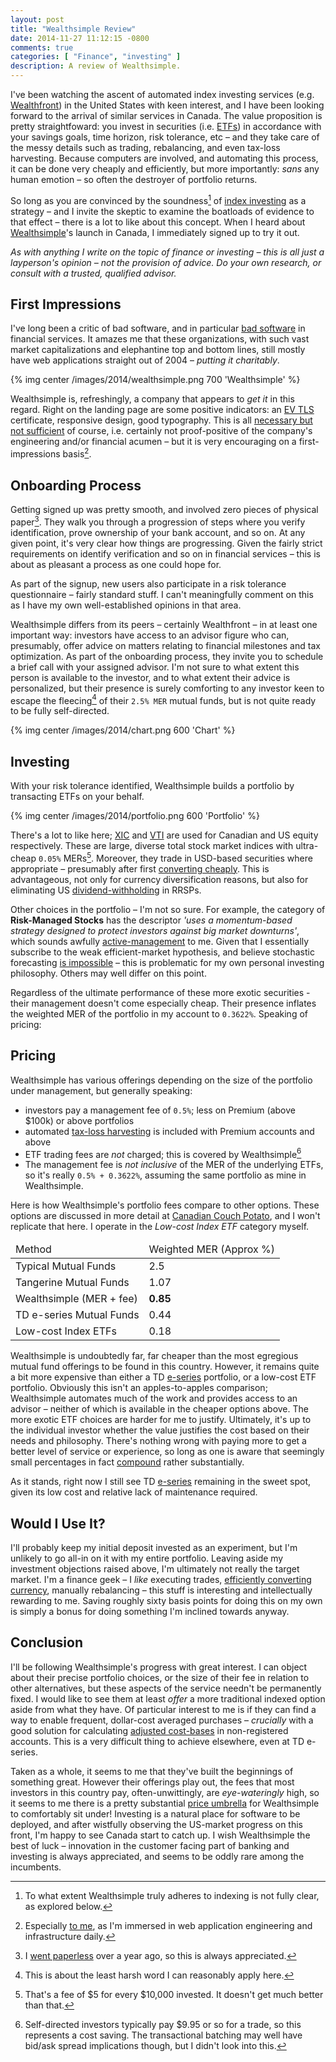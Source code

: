 ```yaml
---
layout: post
title: "Wealthsimple Review"
date: 2014-11-27 11:12:15 -0800
comments: true
categories: [ "Finance", "investing" ]
description: A review of Wealthsimple.
---
```

I've been watching the ascent of automated index investing services (e.g. [Wealthfront][wf]) in the United States with keen interest, and I have been looking forward to the arrival of similar services in Canada. The value proposition is pretty straightfoward: you invest in securities (i.e. [ETFs][etf]) in accordance with your savings goals, time horizon, risk tolerance, etc – and they take care of the messy details such as trading, rebalancing, and even tax-loss harvesting.<!--more--> Because computers are involved, and automating this process, it can be done very cheaply and efficiently, but more importantly: *sans* any human emotion – so often the destroyer of portfolio returns.

So long as you are convinced by the soundness[^1] of [index investing][index] as a strategy – and I invite the skeptic to examine the boatloads of evidence to that effect – there is a lot to like about this concept. When I heard about [Wealthsimple][ws]'s launch in Canada, I immediately signed up to try it out.

*As with anything I write on the topic of finance or investing – this is all just a layperson's opinion – not the provision of advice. Do your own research, or consult with a trusted, qualified advisor.*

## First Impressions
I've long been a critic of bad software, and in particular [bad software][bs] in financial services. It amazes me that these organizations, with such vast market capitalizations and elephantine top and bottom lines, still mostly have web applications straight out of 2004 – *putting it charitably*.

{% img center /images/2014/wealthsimple.png 700 'Wealthsimple' %}

Wealthsimple is, refreshingly, a company that appears to *get it* in this regard. Right on the landing page are some positive indicators: an [EV TLS][ev] certificate, responsive design, good typography. This is all [necessary but not sufficient][ifthen] of course, i.e. certainly not proof-positive of the company's engineering and/or financial acumen – but it is very encouraging on a first-impressions basis[^2].


## Onboarding Process
Getting signed up was pretty smooth, and involved zero pieces of physical paper[^3]. They walk you through a progression of steps where you verify identification, prove ownership of your bank account, and so on. At any given point, it's very clear how things are progressing. Given the fairly strict requirements on identify verification and so on in financial services – this is about as pleasant a process as one could hope for.

As part of the signup, new users also participate in a risk tolerance questionnaire – fairly standard stuff. I can't meaningfully comment on this as I have my own well-established opinions in that area.

Wealthsimple differs from its peers – certainly Wealthfront – in at least one important way: investors have access to an advisor figure who can, presumably, offer advice on matters relating to financial milestones and tax optimization. As part of the onboarding process, they invite you to schedule a brief call with your assigned advisor. I'm not sure to what extent this person is available to the investor, and to what extent their advice is personalized, but their presence is surely comforting to any investor keen to escape the fleecing[^4] of their `2.5% MER` mutual funds, but is not quite ready to be fully self-directed.

{% img center /images/2014/chart.png 600 'Chart' %}

## Investing
With your risk tolerance identified, Wealthsimple builds a portfolio by transacting ETFs on your behalf.

{% img center /images/2014/portfolio.png 600 'Portfolio' %}

There's a lot to like here; [XIC][xic] and [VTI][vti] are used for Canadian and US equity respectively. These are large, diverse total stock market indices with ultra-cheap `0.05%` MERs[^5]. Moreover, they trade in USD-based securities where appropriate – presumably after first [converting cheaply][currency]. This is advantageous, not only for currency diversification reasons, but also for eliminating US [dividend-withholding][withhold] in RRSPs.

Other choices in the portfolio – I'm not so sure. For example, the category of **Risk-Managed Stocks** has the descriptor *'uses a momentum-based strategy designed to protect investors against big market downturns'*, which sounds awfully [active-management][active] to me. Given that I essentially subscribe to the weak efficient-market hypothesis, and believe stochastic forecasting [is impossible][forecast] – this is problematic for my own personal investing philosophy. Others may well differ on this point.

Regardless of the ultimate performance of these more exotic securities - their management doesn't come especially cheap. Their presence inflates the weighted MER of the portfolio in my account to `0.3622%`. Speaking of pricing:

## Pricing
Wealthsimple has various offerings depending on the size of the portfolio under management, but generally speaking:

* investors pay a management fee of `0.5%`; less on Premium (above $100k) or above portfolios
* automated [tax-loss harvesting][tlh] is included with Premium accounts and above
* ETF trading fees are *not* charged; this is covered by Wealthsimple[^6]
* The management fee is *not inclusive* of the MER of the underlying ETFs, so it's really `0.5% + 0.3622%`, assuming the same portfolio as mine in Wealthsimple.

Here is how Wealthsimple's portfolio fees compare to other options. These options are discussed in more detail at [Canadian Couch Potato][couch], and I won't replicate that here. I operate in the *Low-cost Index ETF* category myself.

<div class="summary">
  <table>
    <thead>
      <tr>
        <td>Method</td>
        <td>Weighted MER (Approx %)</td>
      </tr>
    </thead>
    <tbody>
      <tr>
        <td>Typical Mutual Funds</td>
        <td><span>2.5</span></td>
      </tr>
      <tr>
        <td>Tangerine Mutual Funds</td>
        <td><span>1.07</span></td>
      </tr>
      <tr>
        <td>Wealthsimple (MER + fee)</td>
        <td><span><strong>0.85</strong></span></td>
      </tr>
      <tr>
        <td>TD e-series Mutual Funds</td>
        <td><span>0.44</span></td>
      </tr>
      <tr>
        <td>Low-cost Index ETFs</td>
        <td><span>0.18</span></td>
      </tr>
    </tbody>
  </table>
</div>

Wealthsimple is undoubtedly far, far cheaper than the most egregious mutual fund offerings to be found in this country. However, it remains quite a bit more expensive than either a TD [e-series][eseries] portfolio, or a low-cost ETF portfolio. Obviously this isn't an apples-to-apples comparison; Wealthsimple automates much of the work and provides access to an advisor – neither of which is available in the cheaper options above. The more exotic ETF choices are harder for me to justify. Ultimately, it's up to the individual investor whether the value justifies the cost based on their needs and philosophy. There's nothing wrong with paying more to get a better level of service or experience, so long as one is aware that seemingly small percentages in fact [compound][merq] rather substantially.

As it stands, right now I still see TD [e-series][eseries] remaining in the sweet spot, given its low cost and relative lack of maintenance required.

## Would I Use It?
I'll probably keep my initial deposit invested as an experiment, but I'm unlikely to go all-in on it with my entire portfolio. Leaving aside my investment objections raised above, I'm ultimately not really the target market. I'm a finance geek – I *like* executing trades, [efficiently converting currency][currency], manually rebalancing – this stuff is interesting and intellectually rewarding to me. Saving roughly sixty basis points for doing this on my own is simply a bonus for doing something I'm inclined towards anyway.

## Conclusion
I'll be following Wealthsimple's progress with great interest. I can object about their precise portfolio choices, or the size of their fee in relation to other alternatives, but these aspects of the service needn't be permanently fixed. I would like to see them at least *offer* a more traditional indexed option aside from what they have. Of particular interest to me is if they can find a way to enable frequent, dollar-cost averaged purchases – *crucially* with a good solution for calculating [adjusted cost-bases][acb] in non-registered accounts. This is a very difficult thing to achieve elsewhere, even at TD e-series.

Taken as a whole, it seems to me that they've built the beginnings of something great. However their offerings play out, the fees that most investors in this country pay, often-unwittingly, are *eye-wateringly* high, so it seems to me there is a pretty substantial [price umbrella][umb] for Wealthsimple to comfortably sit under! Investing is a natural place for software to be deployed, and after wistfully observing the US-market progress on this front, I'm happy to see Canada start to catch up. I wish Wealthsimple the best of luck – innovation in the customer facing part of banking and investing is always appreciated, and seems to be oddly rare among the incumbents.

[ifthen]: http://en.wikipedia.org/wiki/Necessity_and_sufficiency
[active]: http://en.wikipedia.org/wiki/Active_management#Disadvantages_of_active_management
[wf]: https://www.wealthfront.com
[etf]: http://en.wikipedia.org/wiki/Exchange-traded_fund
[tlh]: http://canadiancouchpotato.com/2014/09/26/is-it-time-for-tax-loss-selling/
[ws]: https://www.wealthsimple.com
[bs]: http://liggat.org/2014/04/22/a-call-for-modern-banking/
[ev]: http://en.wikipedia.org/wiki/Extended_Validation_Certificate
[currency]: http://liggat.org/2013/09/06/efficient-currency-conversion/
[couch]: http://canadiancouchpotato.com/model-portfolios/
[forecast]: http://liggat.org/2014/06/30/why-publicly-forecast/
[umb]: http://en.wikipedia.org/wiki/Price_umbrella
[xic]: http://www.blackrock.com/ca/individual/en/products/239837/ishares-sptsx-capped-composite-index-etf
[vti]: https://personal.vanguard.com/us/funds/snapshot?FundId=0970&FundIntExt=INT
[withhold]: http://canadiancouchpotato.com/2010/03/05/put-your-assets-in-their-place/
[acb]: http://www.theglobeandmail.com/globe-investor/investor-education/the-abcs-of-tracking-your-acb/article17838427/
[index]: http://canadiancouchpotato.com/couch-potato-faq/
[eseries]: https://www.tdcanadatrust.com/products-services/investing/mutual-funds/td-eseries-funds.jsp
[merq]: http://www.michaeljamesonmoney.com/2011/12/better-way-to-explain-investing-costs.html

[^1]: To what extent Wealthsimple truly adheres to indexing is not fully clear, as explored below.
[^2]: Especially [to me](http://liggat.org/about/), as I'm immersed in web application engineering and infrastructure daily.
[^3]: I [went paperless](http://liggat.org/2013/07/21/paperless/) over a year ago, so this is always appreciated.
[^4]: This is about the least harsh word I can reasonably apply here.
[^5]: That's a fee of $5 for every $10,000 invested. It doesn't get much better than that.
[^6]: Self-directed investors typically pay $9.95 or so for a trade, so this represents a cost saving. The transactional batching may well have bid/ask spread implications though, but I didn't look into this.

